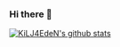 ### Hi there 👋

<!--
**KiLJ4EdeN/KiLJ4EdeN** is a ✨ _special_ ✨ repository because its `README.md` (this file) appears on your GitHub profile.

Here are some ideas to get you started:

- 🔭 I’m currently working on Facial Verification and Cognitive Sciences
- 🌱 I’m currently learning System Administration and Deep Learning based Software Engineering.
- 📫 How to reach me: a-saeedi@srbiau.ac.ir
-->
[![KiLJ4EdeN's github stats](https://github-readme-stats.vercel.app/api?username=KiLJ4EdeN)](https://github.com/KiLJ4EdeN/github-readme-stats)
